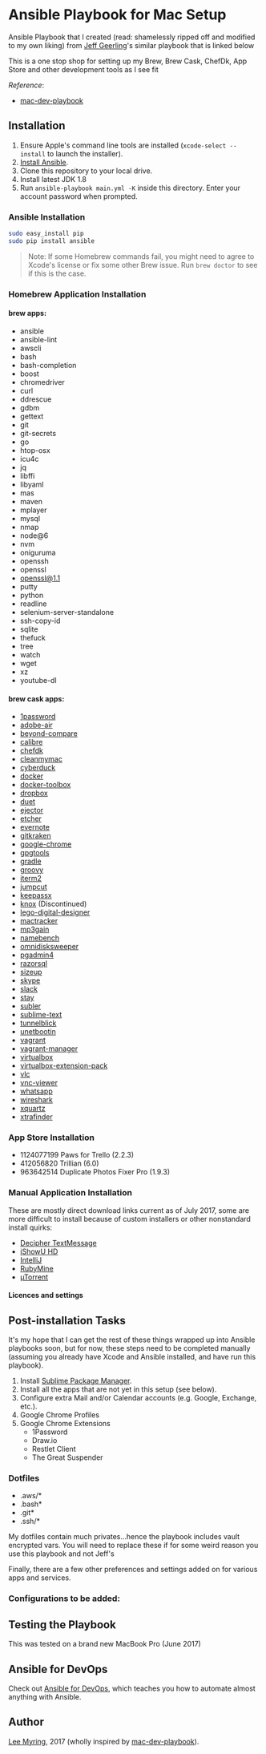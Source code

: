# Ansible Playbook for Mac Setup
Ansible Playbook that I created (read: shamelessly ripped off and modified to my own liking) from
[Jeff Geerling](https://github.com/geerlingguy)'s similar playbook that is linked below

This is a one stop shop for setting up my Brew, Brew Cask, ChefDk, App Store and other development tools as I see fit

*Reference*:

  - [mac-dev-playbook](https://github.com/geerlingguy/mac-dev-playbook)

## Installation

  1. Ensure Apple's command line tools are installed (`xcode-select --install` to launch the installer).
  2. [Install Ansible](http://docs.ansible.com/intro_installation.html).
  3. Clone this repository to your local drive.
  4. Install latest JDK 1.8
  5. Run `ansible-playbook main.yml -K` inside this directory. Enter your account password when prompted.

### Ansible Installation
```bash
sudo easy_install pip
sudo pip install ansible
```
> Note: If some Homebrew commands fail, you might need to agree to Xcode's license or fix some other Brew issue. Run `brew doctor` to see if this is the case.

### Homebrew Application Installation

#### brew apps:
  - ansible
  - ansible-lint
  - awscli
  - bash
  - bash-completion
  - boost
  - chromedriver
  - curl
  - ddrescue
  - gdbm
  - gettext
  - git
  - git-secrets
  - go
  - htop-osx
  - icu4c
  - jq
  - libffi
  - libyaml
  - mas
  - maven
  - mplayer
  - mysql
  - nmap
  - node@6
  - nvm
  - oniguruma
  - openssh
  - openssl
  - openssl@1.1
  - putty
  - python
  - readline
  - selenium-server-standalone
  - ssh-copy-id
  - sqlite
  - thefuck
  - tree
  - watch
  - wget
  - xz
  - youtube-dl

#### brew cask apps:
  - [1password](https://1password.com/)
  - [adobe-air](https://get.adobe.com/air/)
  - [beyond-compare](https://www.scootersoftware.com/)
  - [calibre](https://calibre-ebook.com/)
  - [chefdk](https://downloads.chef.io/chefdk)
  - [cleanmymac](https://macpaw.com/cleanmymac)
  - [cyberduck](https://cyberduck.io/?l=en)
  - [docker](https://www.docker.com/)
  - [docker-toolbox](https://www.docker.com/products/docker-toolbox)
  - [dropbox](https://www.dropbox.com/)
  - [duet](https://www.duetdisplay.com/)
  - [ejector](http://macappstore.org/ejector/)
  - [etcher](https://etcher.io/)
  - [evernote](https://evernote.com/)
  - [gitkraken](https://www.gitkraken.com/)
  - [google-chrome](https://www.google.com/chrome/)
  - [gpgtools](https://gpgtools.org/)
  - [gradle](https://www.gradle.org/)
  - [groovy](http://www.groovy-lang.org)
  - [iterm2](https://www.iterm2.com/)
  - [jumpcut](http://jumpcut.sourceforge.net/)
  - [keepassx](http://keepass.info/)
  - [knox](https://agilebits.com/)  (Discontinued)
  - [lego-digital-designer](ldd.lego.com/)
  - [mactracker](http://mactracker.ca/)
  - [mp3gain](http://projects.sappharad.com/mp3gain/)
  - [namebench](https://namebench.en.softonic.com/)
  - [omnidisksweeper](https://omnidisksweeper.en.softonic.com/mac)
  - [pgadmin4](https://www.pgadmin.org/download/pgadmin-4-macos/)
  - [razorsql](https://razorsql.com/)
  - [sizeup](https://www.irradiatedsoftware.com/sizeup/)
  - [skype](https://www.skype.com/)
  - [slack](https://www.slack.com/‎)
  - [stay](https://cordlessdog.com/stay/)
  - [subler](https://subler.org/)
  - [sublime-text](https://www.sublimetext.com/3)
  - [tunnelblick](https://tunnelblick.net/)
  - [unetbootin](https://unetbootin.github.io/)
  - [vagrant](https://www.vagrantup.com/)
  - [vagrant-manager](http://vagrantmanager.com/)
  - [virtualbox](https://www.virtualbox.org/)
  - [virtualbox-extension-pack](https://www.virtualbox.org/)
  - [vlc](https://www.videolan.org/vlc/)
  - [vnc-viewer](https://www.realvnc.com/en/download/viewer/)
  - [whatsapp](https://www.whatsapp.com/)
  - [wireshark](https://www.wireshark.org/)
  - [xquartz](https://www.xquartz.org/)
  - [xtrafinder](https://www.trankynam.com/xtrafinder/)

### App Store Installation
  - 1124077199 Paws for Trello (2.2.3)
  - 412056820 Trillian (6.0)
  - 963642514 Duplicate Photos Fixer Pro (1.9.3)

### Manual Application Installation

These are mostly direct download links current as of July 2017, some are more difficult to install because of custom installers or other nonstandard install quirks:

  - [Decipher TextMessage](https://deciphertools.com/decipher-textmessage.html)
  - [iShowU HD](http://www.shinywhitebox.com/downloads/iShowU_HD_2.3.20.dmg)
  - [IntelliJ](https://download.jetbrains.com/idea/ideaIU-2017.2.dmg)
  - [RubyMine](https://download.jetbrains.com/ruby/RubyMine-2017.2.dmg)
  - [µTorrent](http://www.utorrent.com/downloads/mac)

#### Licences and settings


## Post-installation Tasks
It's my hope that I can get the rest of these things wrapped up into Ansible playbooks soon, but for now, these steps need to be completed manually (assuming you already have Xcode and Ansible installed, and have run this playbook).

  1. Install [Sublime Package Manager](http://sublime.wbond.net/installation).
  2. Install all the apps that are not yet in this setup (see below).
  3. Configure extra Mail and/or Calendar accounts (e.g. Google, Exchange, etc.).
  4. Google Chrome Profiles
  5. Google Chrome Extensions
     - 1Password
     - Draw.io
     - Restlet Client
     - The Great Suspender

### Dotfiles
  - .aws/*
  - .bash*
  - .git*
  - .ssh/*
  
My dotfiles contain much privates...hence the playbook includes vault encrypted vars. 
You will need to replace these if for some weird reason you use this playbook and not Jeff's

Finally, there are a few other preferences and settings added on for various apps and services.

### Configurations to be added:

## Testing the Playbook
This was tested on a brand new MacBook Pro (June 2017)

## Ansible for DevOps
Check out [Ansible for DevOps](https://www.ansiblefordevops.com/), which teaches you how to automate almost anything with Ansible.

## Author
[Lee Myring](https://www.linkedin.com/in/leemyring/), 2017 (wholly inspired by [mac-dev-playbook](https://github.com/geerlingguy/mac-dev-playbook)).
